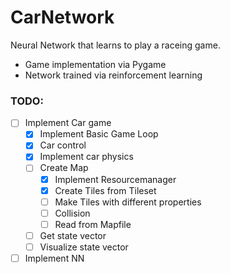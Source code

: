 # CarNetwork

Neural Network that learns to play a raceing game.

- Game implementation via Pygame
- Network trained via reinforcement learning

### TODO:
- [ ] Implement Car game
  - [x] Implement Basic Game Loop
  - [x] Car control
  - [x] Implement car physics
  - [ ] Create Map
    - [x] Implement Resourcemanager
    - [x] Create Tiles from Tileset
    - [ ] Make Tiles with different properties
    - [ ] Collision
    - [ ] Read from Mapfile
  - [ ] Get state vector
  - [ ] Visualize state vector
  
- [ ] Implement NN
